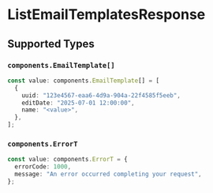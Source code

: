 # ListEmailTemplatesResponse


## Supported Types

### `components.EmailTemplate[]`

```typescript
const value: components.EmailTemplate[] = [
  {
    uuid: "123e4567-eaa6-4d9a-904a-22f4585f5eeb",
    editDate: "2025-07-01 12:00:00",
    name: "<value>",
  },
];
```

### `components.ErrorT`

```typescript
const value: components.ErrorT = {
  errorCode: 1000,
  message: "An error occurred completing your request",
};
```

